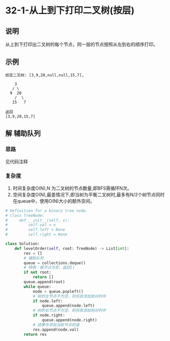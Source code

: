 # 32-1-从上到下打印二叉树(按层)

## 说明

从上到下打印出二叉树的每个节点，同一层的节点按照从左到右的顺序打印。

## 示例

```
给定二叉树: [3,9,20,null,null,15,7],

    3
   / \
  9  20
    /  \
   15   7

返回
[3,9,20,15,7]
```

## 解 辅助队列

### 思路
见代码注释

### 复杂度

1. 时间复杂度O(N),N 为二叉树的节点数量,即BFS需循环N次。
2. 空间复杂度O(N),最差情况下,即当树为平衡二叉树时,最多有N/2个树节点同时在queue中，使用O(N)大小的额外空间。

```python
# Definition for a binary tree node.
# class TreeNode:
#     def __init__(self, x):
#         self.val = x
#         self.left = None
#         self.right = None

class Solution:
    def levelOrder(self, root: TreeNode) -> List[int]:
        res = []
        # 辅助队列
        queue = collections.deque()
        # 特例：根节点为空，返回[]
        if not root:
            return []
        queue.append(root)
        while queue:
            node = queue.popleft()
            # 树的左节点不为空，则将其添加到对列中
            if node.left:
                queue.append(node.left)
            # 树的右节点不为空，则将其添加到对列中
            if node.right:
                queue.append(node.right)
            # 结果中添加当前节点的值
            res.append(node.val)
        return res
```